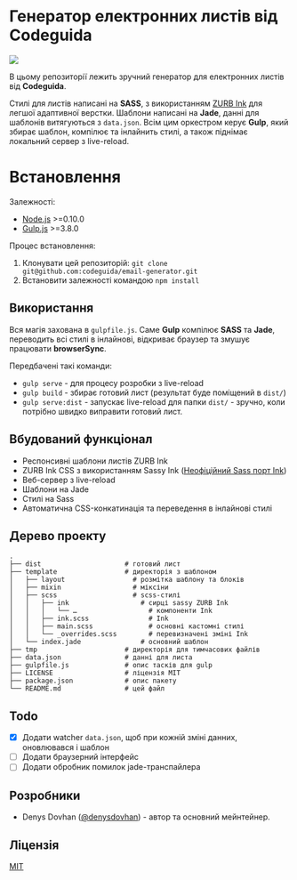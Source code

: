 # Генератор електронних листів від Codeguida

![][mit-badge]

В цьому репозиторії лежить зручний генератор для електронних листів від **Codeguida**.

Стилі для листів написані на **SASS**, з використанням [ZURB Ink][zurb-ink] для легшої адаптивної верстки. Шаблони написані на **Jade**, данні для шаблонів витягуються з `data.json`. Всім цим оркестром керує **Gulp**, який збирає шаблон, компілює та інлайнить стилі, а також піднімає локальний сервер з live-reload.

# Встановлення

Залежності:

* [Node.js](http://nodejs.org/) >=0.10.0
* [Gulp.js](http://gulpjs.com/) >=3.8.0

Процес встановлення:

1. Клонувати цей репозиторій: `git clone git@github.com:codeguida/email-generator.git`
2. Встановити залежності командою `npm install`

## Використання

Вся магія захована в `gulpfile.js`. Саме **Gulp** компілює **SASS** та **Jade**, переводить всі стилі в інлайнові, відкриває браузер та змушує працювати **browserSync**.

Передбачені такі команди:

* `gulp serve` - для процесу розробки з live-reload
* `gulp build` - збирає готовий лист (результат буде поміщений в `dist/`)
* `gulp serve:dist` - запускає live-reload для папки `dist/` - зручно, коли потрібно швидко виправити готовий лист.

## Вбудований функціонал

* Респонсивні шаблони листів ZURB Ink
* ZURB Ink CSS з використанням Sassy Ink ([Неофіційний Sass порт Ink](https://github.com/faustgertz/sassy-ink))
* Веб-сервер з live-reload
* Шаблони на Jade
* Стилі на Sass
* Автоматична CSS-конкатинація та переведення в інлайнові стилі

## Дерево проекту

```
.
├── dist                     # готовий лист
├── template                 # директорія з шаблоном
│   ├── layout                 # розмітка шаблону та блоків
│   ├── mixin                  # міксіни
│   ├── scss                   # scss-стилі
│   │   ├── ink                  # сирці sassy ZURB Ink
│   │   │   └── …                  # компоненти Ink
│   │   ├── ink.scss               # Ink
│   │   ├── main.scss              # основні кастомні стилі
│   │   └── _overrides.scss        # перевизначені зміні Ink
│   └── index.jade               # основний шаблон
├── tmp                      # директорія для тимчасових файлів
├── data.json                # данні для листа
├── gulpfile.js              # опис тасків для gulp
├── LICENSE                  # ліцензія МІТ
├── package.json             # опис пакету
└── README.md                # цей файл
```

## Todo

* [x] Додати watcher `data.json`, щоб при кожній зміні данних, оновлювався і шаблон
* [ ] Додати браузерний інтерфейс
* [ ] Додати обробник помилок jade-транспайлера

## Розробники

* Denys Dovhan ([@denysdovhan](https://github.com/denysdovhan)) - автор та основний мейнтейнер.

## Ліцензія

[MIT](http://opensource.org/licenses/MIT)

[mit-badge]: https://img.shields.io/badge/license-MIT-444444.svg?style=flat-square
[zurb-ink]: http://zurb.com/ink
